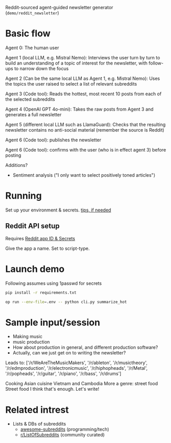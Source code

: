Reddit-sourced agent-guided newsletter generator (`demo/reddit_newsletter`)

# Basic flow

Agent 0: The human user

Agent 1 (local LLM, e.g. Mistral Nemo): Interviews the user turn by turn to build an understanding of a topic of interest for the newsletter, with follow-ups to narrow down the focus

Agent 2 (Can be the same local LLM as Agent 1, e.g. Mistral Nemo): Uses the topics the user raised to select a list of relevant subreddits

Agent 3 (Code tool): Reads the hottest, most recent 10 posts from each of the selected subreddits

Agent 4 (OpenAI GPT 4o-mini): Takes the raw posts from Agent 3 and generates a full newsletter

Agent 5 (different local LLM such as LlamaGuard): Checks that the resulting newsletter contains no anti-social material (remember the source is Reddit)

Agent 6 (Code tool): publishes the newsletter


Agent 6 (Code tool): confirms with the user (who is in effect agent 3) before posting

Additions?

* Sentiment analysis ("I only want to select positively toned articles")

# Running

Set up your environment & secrets. [tips, if needed](https://huggingface.co/blog/ucheog/separate-env-setup-from-code)

## Reddit API setup

Requires [Reddit app ID & Secrets](https://github.com/reddit-archive/reddit/wiki/OAuth2-Quick-Start-Example#first-steps)

Give the app a name. Set to script-type.

# Launch demo

Following assumes using 1passwd for secrets

```sh
pip install -r requirements.txt

op run --env-file=.env -- python cli.py summarize_hot
```

# Sample input/session

* Making music
* music production
* How about production in general, and different production software?
* Actually, can we just get on to writing the newsletter?

Leads to: ['/r/WeAreTheMusicMakers', '/r/ableton', '/r/musictheory', '/r/edmproduction', '/r/electronicmusic', '/r/hiphopheads', '/r/Metal', '/r/popheads', '/r/guitar', '/r/piano', '/r/bass', '/r/drums']


Cooking
Asian cuisine
Vietnam and Cambodia
More a genre: street food
Street food
I think that's enough. Let's write!

# Related intrest

* Lists & DBs of subreddits
  * [awesome-subreddits](https://github.com/iCHAIT/awesome-subreddits) (programming/tech)
  * [r/ListOfSubreddits](https://www.reddit.com/r/ListOfSubreddits/wiki/listofsubreddits/) (community curated)

